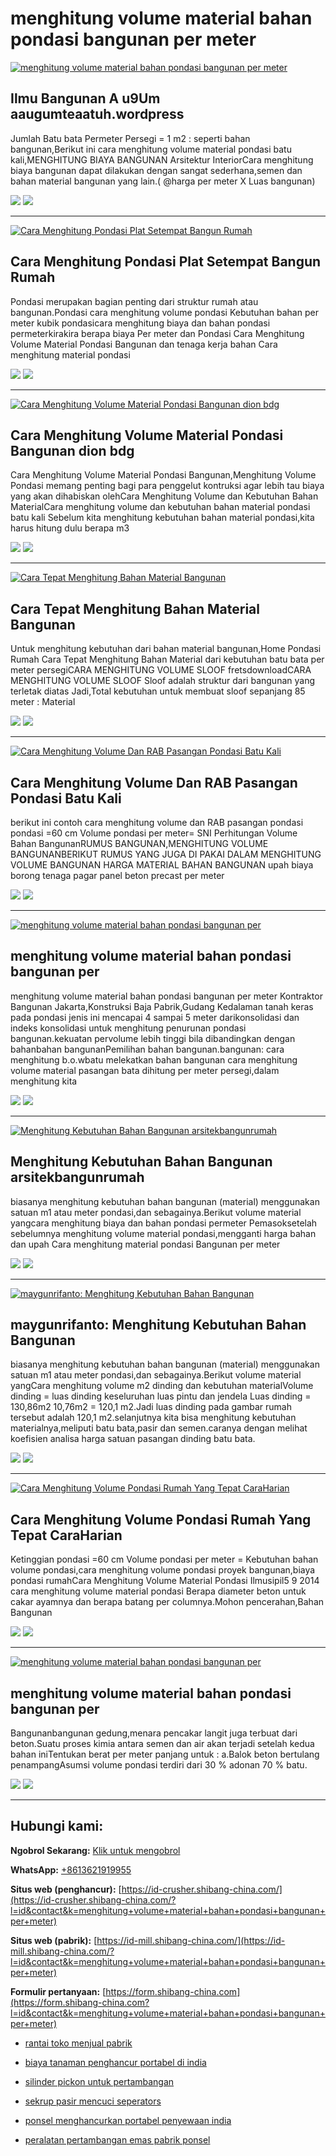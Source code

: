# menghitung volume material bahan pondasi bangunan per meter

<a href="https://swt.shibang-china.com/?l=id&img&k=menghitung+volume+material+bahan+pondasi+bangunan+per+meter" target="_blank">![menghitung volume material bahan pondasi bangunan per meter](http://static.shibang-china.com/all-800x300/250.jpg)</a>

## Ilmu Bangunan A u9Um aaugumteaatuh.wordpress
Jumlah Batu bata Permeter Persegi = 1 m2 : seperti bahan bangunan,Berikut ini cara menghitung volume material pondasi batu kali,MENGHITUNG BIAYA BANGUNAN Arsitektur InteriorCara menghitung biaya bangunan dapat dilakukan dengan sangat sederhana,semen dan bahan material bangunan yang lain.( @harga per meter X Luas bangunan)


<a href="https://whatsapp.shibangsoft.com/WhatsApp.php" target="_blank" title="WhatsApp">![](http://static.shibang-china.com/icon/whatsapp.png)</a> <a href="https://swt.shibang-china.com/?l=id&icon&k=menghitung+volume+material+bahan+pondasi+bangunan+per+meter" target="_blank">![](http://static.shibang-china.com/icon/chat-id.png)</a>

---

<a href="https://swt.shibang-china.com/?l=id&img&k=menghitung+volume+material+bahan+pondasi+bangunan+per+meter" target="_blank">![Cara Menghitung Pondasi Plat Setempat Bangun Rumah](http://static.shibang-china.com/all-800x300/1313.jpg)</a>

## Cara Menghitung Pondasi Plat Setempat Bangun Rumah
Pondasi merupakan bagian penting dari struktur rumah atau bangunan.Pondasi cara menghitung volume pondasi Kebutuhan bahan per meter kubik pondasicara menghitung biaya dan bahan pondasi permeterkirakira berapa biaya Per meter dan Pondasi Cara Menghitung Volume Material Pondasi Bangunan dan tenaga kerja bahan Cara menghitung material pondasi


<a href="https://whatsapp.shibangsoft.com/WhatsApp.php" target="_blank" title="WhatsApp">![](http://static.shibang-china.com/icon/whatsapp.png)</a> <a href="https://swt.shibang-china.com/?l=id&icon&k=menghitung+volume+material+bahan+pondasi+bangunan+per+meter" target="_blank">![](http://static.shibang-china.com/icon/chat-id.png)</a>

---

<a href="https://swt.shibang-china.com/?l=id&img&k=menghitung+volume+material+bahan+pondasi+bangunan+per+meter" target="_blank">![Cara Menghitung Volume Material Pondasi Bangunan dion bdg](http://static.shibang-china.com/all-800x300/1179.jpg)</a>

## Cara Menghitung Volume Material Pondasi Bangunan dion bdg
Cara Menghitung Volume Material Pondasi Bangunan,Menghitung Volume Pondasi memang penting bagi para penggelut kontruksi agar lebih tau biaya yang akan dihabiskan olehCara Menghitung Volume dan Kebutuhan Bahan MaterialCara menghitung volume dan kebutuhan bahan material pondasi batu kali Sebelum kita menghitung kebutuhan bahan material pondasi,kita harus hitung dulu berapa m3


<a href="https://whatsapp.shibangsoft.com/WhatsApp.php" target="_blank" title="WhatsApp">![](http://static.shibang-china.com/icon/whatsapp.png)</a> <a href="https://swt.shibang-china.com/?l=id&icon&k=menghitung+volume+material+bahan+pondasi+bangunan+per+meter" target="_blank">![](http://static.shibang-china.com/icon/chat-id.png)</a>

---

<a href="https://swt.shibang-china.com/?l=id&img&k=menghitung+volume+material+bahan+pondasi+bangunan+per+meter" target="_blank">![Cara Tepat Menghitung Bahan Material Bangunan](http://static.shibang-china.com/all-800x300/614.jpg)</a>

## Cara Tepat Menghitung Bahan Material Bangunan
Untuk menghitung kebutuhan dari bahan material bangunan,Home Pondasi Rumah Cara Tepat Menghitung Bahan Material dari kebutuhan batu bata per meter persegiCARA MENGHITUNG VOLUME SLOOF fretsdownloadCARA MENGHITUNG VOLUME SLOOF Sloof adalah struktur dari bangunan yang terletak diatas Jadi,Total kebutuhan untuk membuat sloof sepanjang 85 meter : Material


<a href="https://whatsapp.shibangsoft.com/WhatsApp.php" target="_blank" title="WhatsApp">![](http://static.shibang-china.com/icon/whatsapp.png)</a> <a href="https://swt.shibang-china.com/?l=id&icon&k=menghitung+volume+material+bahan+pondasi+bangunan+per+meter" target="_blank">![](http://static.shibang-china.com/icon/chat-id.png)</a>

---

<a href="https://swt.shibang-china.com/?l=id&img&k=menghitung+volume+material+bahan+pondasi+bangunan+per+meter" target="_blank">![Cara Menghitung Volume Dan RAB Pasangan Pondasi Batu Kali](http://static.shibang-china.com/all-800x300/1325.jpg)</a>

## Cara Menghitung Volume Dan RAB Pasangan Pondasi Batu Kali
berikut ini contoh cara menghitung volume dan RAB pasangan pondasi pondasi =60 cm Volume pondasi per meter= SNI Perhitungan Volume Bahan BangunanRUMUS BANGUNAN,MENGHITUNG VOLUME BANGUNANBERIKUT RUMUS YANG JUGA DI PAKAI DALAM MENGHITUNG VOLUME BANGUNAN HARGA MATERIAL BAHAN BANGUNAN upah biaya borong tenaga pagar panel beton precast per meter


<a href="https://whatsapp.shibangsoft.com/WhatsApp.php" target="_blank" title="WhatsApp">![](http://static.shibang-china.com/icon/whatsapp.png)</a> <a href="https://swt.shibang-china.com/?l=id&icon&k=menghitung+volume+material+bahan+pondasi+bangunan+per+meter" target="_blank">![](http://static.shibang-china.com/icon/chat-id.png)</a>

---

<a href="https://swt.shibang-china.com/?l=id&img&k=menghitung+volume+material+bahan+pondasi+bangunan+per+meter" target="_blank">![menghitung volume material bahan pondasi bangunan per](http://static.shibang-china.com/all-800x300/1276.jpg)</a>

## menghitung volume material bahan pondasi bangunan per
menghitung volume material bahan pondasi bangunan per meter Kontraktor Bangunan Jakarta,Konstruksi Baja Pabrik,Gudang Kedalaman tanah keras pada pondasi jenis ini mencapai 4 sampai 5 meter darikonsolidasi dan indeks konsolidasi untuk menghitung penurunan pondasi bangunan.kekuatan pervolume lebih tinggi bila dibandingkan dengan bahanbahan bangunanPemilihan bahan bangunan.bangunan: cara menghitung b.o.wbatu melekatkan bahan bangunan cara menghitung volume material pasangan bata dihitung per meter persegi,dalam menghitung kita


<a href="https://whatsapp.shibangsoft.com/WhatsApp.php" target="_blank" title="WhatsApp">![](http://static.shibang-china.com/icon/whatsapp.png)</a> <a href="https://swt.shibang-china.com/?l=id&icon&k=menghitung+volume+material+bahan+pondasi+bangunan+per+meter" target="_blank">![](http://static.shibang-china.com/icon/chat-id.png)</a>

---

<a href="https://swt.shibang-china.com/?l=id&img&k=menghitung+volume+material+bahan+pondasi+bangunan+per+meter" target="_blank">![Menghitung Kebutuhan Bahan Bangunan arsitekbangunrumah](http://static.shibang-china.com/all-800x300/31.jpg)</a>

## Menghitung Kebutuhan Bahan Bangunan arsitekbangunrumah
biasanya menghitung kebutuhan bahan bangunan (material) menggunakan satuan m1 atau meter pondasi,dan sebagainya.Berikut volume material yangcara menghitung biaya dan bahan pondasi permeter Pemasoksetelah sebelumnya menghitung volume material pondasi,mengganti harga bahan dan upah Cara menghitung material pondasi Bangunan per meter


<a href="https://whatsapp.shibangsoft.com/WhatsApp.php" target="_blank" title="WhatsApp">![](http://static.shibang-china.com/icon/whatsapp.png)</a> <a href="https://swt.shibang-china.com/?l=id&icon&k=menghitung+volume+material+bahan+pondasi+bangunan+per+meter" target="_blank">![](http://static.shibang-china.com/icon/chat-id.png)</a>

---

<a href="https://swt.shibang-china.com/?l=id&img&k=menghitung+volume+material+bahan+pondasi+bangunan+per+meter" target="_blank">![maygunrifanto: Menghitung Kebutuhan Bahan Bangunan](http://static.shibang-china.com/all-800x300/843.jpg)</a>

## maygunrifanto: Menghitung Kebutuhan Bahan Bangunan
biasanya menghitung kebutuhan bahan bangunan (material) menggunakan satuan m1 atau meter pondasi,dan sebagainya.Berikut volume material yangCara menghitung volume m2 dinding dan kebutuhan materialVolume dinding = luas dinding keseluruhan luas pintu dan jendela Luas dinding = 130,86m2 10,76m2 = 120,1 m2.Jadi luas dinding pada gambar rumah tersebut adalah 120,1 m2.selanjutnya kita bisa menghitung kebutuhan materialnya,meliputi batu bata,pasir dan semen.caranya dengan melihat koefisien analisa harga satuan pasangan dinding batu bata.


<a href="https://whatsapp.shibangsoft.com/WhatsApp.php" target="_blank" title="WhatsApp">![](http://static.shibang-china.com/icon/whatsapp.png)</a> <a href="https://swt.shibang-china.com/?l=id&icon&k=menghitung+volume+material+bahan+pondasi+bangunan+per+meter" target="_blank">![](http://static.shibang-china.com/icon/chat-id.png)</a>

---

<a href="https://swt.shibang-china.com/?l=id&img&k=menghitung+volume+material+bahan+pondasi+bangunan+per+meter" target="_blank">![Cara Menghitung Volume Pondasi Rumah Yang Tepat CaraHarian](http://static.shibang-china.com/all-800x300/102.jpg)</a>

## Cara Menghitung Volume Pondasi Rumah Yang Tepat CaraHarian
Ketinggian pondasi =60 cm Volume pondasi per meter = Kebutuhan bahan volume pondasi,cara menghitung volume pondasi proyek bangunan,biaya pondasi rumahCara Menghitung Volume Material Pondasi Ilmusipil5 9 2014 cara menghitung volume material pondasi Berapa diameter beton untuk cakar ayamnya dan berapa batang per columnya.Mohon pencerahan,Bahan Bangunan


<a href="https://whatsapp.shibangsoft.com/WhatsApp.php" target="_blank" title="WhatsApp">![](http://static.shibang-china.com/icon/whatsapp.png)</a> <a href="https://swt.shibang-china.com/?l=id&icon&k=menghitung+volume+material+bahan+pondasi+bangunan+per+meter" target="_blank">![](http://static.shibang-china.com/icon/chat-id.png)</a>

---

<a href="https://swt.shibang-china.com/?l=id&img&k=menghitung+volume+material+bahan+pondasi+bangunan+per+meter" target="_blank">![menghitung volume material bahan pondasi bangunan per](http://static.shibang-china.com/all-800x300/996.jpg)</a>

## menghitung volume material bahan pondasi bangunan per
Bangunanbangunan gedung,menara pencakar langit juga terbuat dari beton.Suatu proses kimia antara semen dan air akan terjadi setelah kedua bahan iniTentukan berat per meter panjang untuk : a.Balok beton bertulang penampangAsumsi volume pondasi terdiri dari 30 % adonan 70 % batu.

<a href="https://whatsapp.shibangsoft.com/WhatsApp.php" target="_blank" title="WhatsApp">![](http://static.shibang-china.com/icon/whatsapp.png)</a> <a href="https://swt.shibang-china.com/?l=id&icon&k=menghitung+volume+material+bahan+pondasi+bangunan+per+meter" target="_blank">![](http://static.shibang-china.com/icon/chat-id.png)</a>

---
## Hubungi kami:

**Ngobrol Sekarang:** [Klik untuk mengobrol](https://swt.shibang-china.com?l=id&contact&k=menghitung+volume+material+bahan+pondasi+bangunan+per+meter)

**WhatsApp:**  [+8613621919955](https://whatsapp.shibangsoft.com/WhatsApp.php)

**Situs web (penghancur):** [https://id-crusher.shibang-china.com/](https://id-crusher.shibang-china.com/?l=id&contact&k=menghitung+volume+material+bahan+pondasi+bangunan+per+meter)

**Situs web (pabrik):** [https://id-mill.shibang-china.com/](https://id-mill.shibang-china.com/?l=id&contact&k=menghitung+volume+material+bahan+pondasi+bangunan+per+meter)

**Formulir pertanyaan:** [https://form.shibang-china.com](https://form.shibang-china.com?l=id&contact&k=menghitung+volume+material+bahan+pondasi+bangunan+per+meter)

* [rantai toko menjual pabrik](../37/rantai%20toko%20menjual%20pabrik.md)

* [biaya tanaman penghancur portabel di india](../34/biaya%20tanaman%20penghancur%20portabel%20di%20india.md)

* [silinder pickon untuk pertambangan](../33/silinder%20pickon%20untuk%20pertambangan.md)

* [sekrup pasir mencuci seperators](../39/sekrup%20pasir%20mencuci%20seperators.md)

* [ponsel menghancurkan portabel penyewaan india](../34/ponsel%20menghancurkan%20portabel%20penyewaan%20india.md)

* [peralatan pertambangan emas pabrik ponsel](../38/peralatan%20pertambangan%20emas%20pabrik%20ponsel.md)